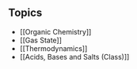 ## Topics
- [[Organic Chemistry]]
- [[Gas State]]
- [[Thermodynamics]]
- [[Acids, Bases and Salts (Class)]]